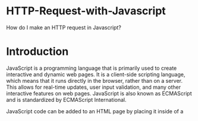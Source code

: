 # HTTP-Request-with-Javascript
How do I make an HTTP request in Javascript?

# Introduction 
JavaScript is a programming language that is primarily used to create interactive and dynamic web pages. It is a client-side scripting language, which means that it runs directly in the browser, rather than on a server. This allows for real-time updates, user input validation, and many other interactive features on web pages. JavaScript is also known as ECMAScript and is standardized by ECMAScript International.

JavaScript code can be added to an HTML page by placing it inside of a <script> tag, and it can also be included as an external file by linking to it with the src attribute.

JavaScript is also widely used outside of web development, for example, in the development of mobile apps with frameworks like React Native, desktop apps with Electron, and even for server-side development with Node.js.

In summary, JavaScript is a versatile, high-level programming language that allows developers to create interactive and dynamic web pages, and it's also used in a wide variety of other applications as well.

## Here we go
There are several ways to make an HTTP request in JavaScript, but the most commonly used method is the XMLHttpRequest object, which is built into most web browsers. Here is an example of how to use the XMLHttpRequest object to make a GET request to a server:

```
var xhr = new XMLHttpRequest();
xhr.open("GET", "https://example.com", true);
xhr.onreadystatechange = function() {
    if (xhr.readyState === 4 && xhr.status === 200) {
        console.log(xhr.responseText);
    }
};
xhr.send();
```

You can also use the Fetch API which is more modern, simple and easy to use.

```
fetch('https://example.com')
  .then(response => response.text())
  .then(data => console.log(data))
```

You can also use any other javascript libraries like Axios, jQuery etc.

```
axios.get('https://example.com').then(response => {
  console.log(response.data);
});
```
```
$.get('https://example.com', function(data) {
  console.log(data);
});
```

It's important to note that while XMLHttpRequest is supported by most web browsers, it is considered an "old" technology and the Fetch API is considered a more modern and simpler option.

